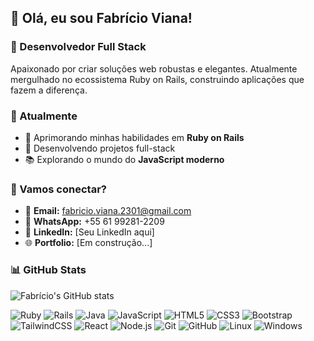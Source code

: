 ## 👋 Olá, eu sou Fabrício Viana!

### 🚀 Desenvolvedor Full Stack 

Apaixonado por criar soluções web robustas e elegantes. Atualmente mergulhado no ecossistema Ruby on Rails, construindo aplicações que fazem a diferença.

### 🎯 Atualmente

- 🌱 Aprimorando minhas habilidades em **Ruby on Rails**
- 🔨 Desenvolvendo projetos full-stack
- 📚 Explorando o mundo do **JavaScript moderno**

### 💼 Vamos conectar?

- 📧 **Email:** fabricio.viana.2301@gmail.com
- 📱 **WhatsApp:** +55 61 99281-2209
- 💼 **LinkedIn:** [Seu LinkedIn aqui]
- 🌐 **Portfolio:** [Em construção...]

### 📊 GitHub Stats

![Fabrício's GitHub stats](https://github-readme-stats.vercel.app/api?username=fabricio-Viana&show_icons=true&theme=tokyonight)

![Ruby](https://img.shields.io/badge/ruby-%23CC342D.svg?style=for-the-badge&logo=ruby&logoColor=white)
![Rails](https://img.shields.io/badge/rails-%23CC0000.svg?style=for-the-badge&logo=ruby-on-rails&logoColor=white)
![Java](https://img.shields.io/badge/java-%23ED8B00.svg?style=for-the-badge&logo=openjdk&logoColor=white)
![JavaScript](https://img.shields.io/badge/javascript-%23323330.svg?style=for-the-badge&logo=javascript&logoColor=%23F7DF1E)
![HTML5](https://img.shields.io/badge/html5-%23E34F26.svg?style=for-the-badge&logo=html5&logoColor=white)
![CSS3](https://img.shields.io/badge/css3-%23157.svg?style=for-the-badge&logo=css3&logoColor=white)
![Bootstrap](https://img.shields.io/badge/bootstrap-%238511FA.svg?style=for-the-badge&logo=bootstrap&logoColor=white)
![TailwindCSS](https://img.shields.io/badge/tailwindcss-%2338B2AC.svg?style=for-the-badge&logo=tailwind-css&logoColor=white)
![React](https://img.shields.io/badge/react-%2320232a.svg?style=for-the-badge&logo=react&logoColor=%2361DAFB)
![Node.js](https://img.shields.io/badge/node.js-6DA55F?style=for-the-badge&logo=node.js&logoColor=white)
![Git](https://img.shields.io/badge/git-%23F05033.svg?style=for-the-badge&logo=git&logoColor=white)
![GitHub](https://img.shields.io/badge/github-%23121011.svg?style=for-the-badge&logo=github&logoColor=white)
![Linux](https://img.shields.io/badge/Linux-FCC624?style=for-the-badge&logo=linux&logoColor=black)
![Windows](https://img.shields.io/badge/Windows-0078D6?style=for-the-badge&logo=windows&logoColor=white)

